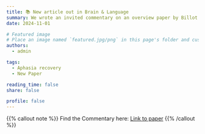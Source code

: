 ```yaml
---
title: 📚 New article out in Brain & Language
summary: We wrote an invited commentary on an overview paper by Billot & Kiran (Brain & Language, 2024), in which they discuss the role of homeostasis and Hebbian plasticity in aphasia recovery. We discuss the framework, its limitations, perspectives, and implications for non-invasive brain stimulation in aphasia recovery.
date: 2024-11-01

# Featured image
# Place an image named `featured.jpg/png` in this page's folder and customize its options here.
authors:
  - admin

tags:
  - Aphasia recovery
  - New Paper

reading_time: false
share: false

profile: false
---
```


{{% callout note %}}
Find the Commentary here: [Link to paper](https://doi.org/10.1016/j.bandl.2024.105479)
{{% /callout %}}

